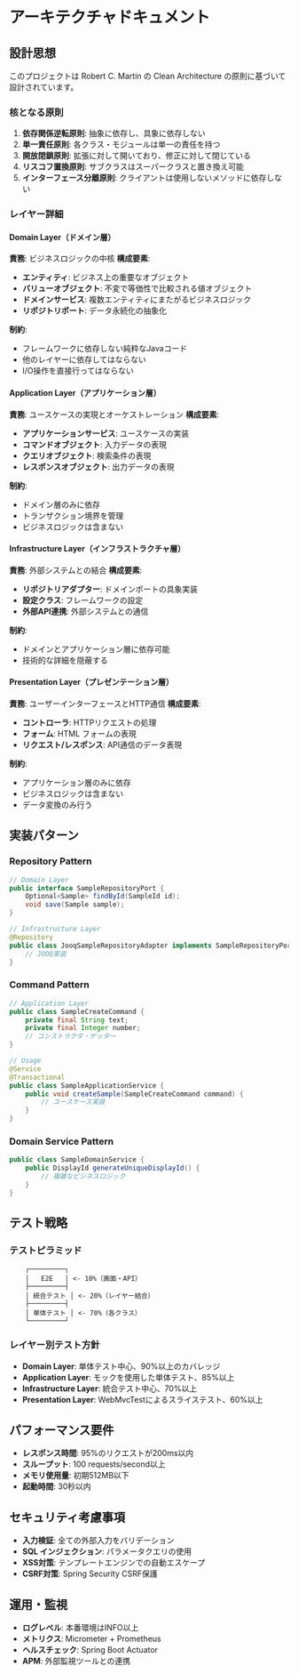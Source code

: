 # アーキテクチャドキュメント

## 設計思想
このプロジェクトは Robert C. Martin の Clean Architecture の原則に基づいて設計されています。

### 核となる原則
1. **依存関係逆転原則**: 抽象に依存し、具象に依存しない
2. **単一責任原則**: 各クラス・モジュールは単一の責任を持つ
3. **開放閉鎖原則**: 拡張に対して開いており、修正に対して閉じている
4. **リスコフ置換原則**: サブクラスはスーパークラスと置き換え可能
5. **インターフェース分離原則**: クライアントは使用しないメソッドに依存しない

### レイヤー詳細

#### Domain Layer（ドメイン層）
**責務**: ビジネスロジックの中核
**構成要素**:
- **エンティティ**: ビジネス上の重要なオブジェクト
- **バリューオブジェクト**: 不変で等価性で比較される値オブジェクト
- **ドメインサービス**: 複数エンティティにまたがるビジネスロジック
- **リポジトリポート**: データ永続化の抽象化

**制約**:
- フレームワークに依存しない純粋なJavaコード
- 他のレイヤーに依存してはならない
- I/O操作を直接行ってはならない

#### Application Layer（アプリケーション層）
**責務**: ユースケースの実現とオーケストレーション
**構成要素**:
- **アプリケーションサービス**: ユースケースの実装
- **コマンドオブジェクト**: 入力データの表現
- **クエリオブジェクト**: 検索条件の表現
- **レスポンスオブジェクト**: 出力データの表現

**制約**:
- ドメイン層のみに依存
- トランザクション境界を管理
- ビジネスロジックは含まない

#### Infrastructure Layer（インフラストラクチャ層）
**責務**: 外部システムとの結合
**構成要素**:
- **リポジトリアダプター**: ドメインポートの具象実装
- **設定クラス**: フレームワークの設定
- **外部API連携**: 外部システムとの通信

**制約**:
- ドメインとアプリケーション層に依存可能
- 技術的な詳細を隠蔽する

#### Presentation Layer（プレゼンテーション層）
**責務**: ユーザーインターフェースとHTTP通信
**構成要素**:
- **コントローラ**: HTTPリクエストの処理
- **フォーム**: HTML フォームの表現
- **リクエスト/レスポンス**: API通信のデータ表現

**制約**:
- アプリケーション層のみに依存
- ビジネスロジックは含まない
- データ変換のみ行う

## 実装パターン

### Repository Pattern
```java
// Domain Layer
public interface SampleRepositoryPort {
    Optional<Sample> findById(SampleId id);
    void save(Sample sample);
}

// Infrastructure Layer  
@Repository
public class JooqSampleRepositoryAdapter implements SampleRepositoryPort {
    // JOOQ実装
}
```

### Command Pattern
```java
// Application Layer
public class SampleCreateCommand {
    private final String text;
    private final Integer number;
    // コンストラクタ・ゲッター
}

// Usage
@Service
@Transactional
public class SampleApplicationService {
    public void createSample(SampleCreateCommand command) {
        // ユースケース実装
    }
}
```

### Domain Service Pattern
```java
public class SampleDomainService {
    public DisplayId generateUniqueDisplayId() {
        // 複雑なビジネスロジック
    }
}
```

## テスト戦略

### テストピラミッド
```
    ┌─────────┐
    │   E2E   │ <- 10%（画面・API）
    ├─────────┤  
    │ 統合テスト │ <- 20%（レイヤー結合）
    ├─────────┤
    │ 単体テスト │ <- 70%（各クラス）
    └─────────┘
```

### レイヤー別テスト方針
- **Domain Layer**: 単体テスト中心、90%以上のカバレッジ
- **Application Layer**: モックを使用した単体テスト、85%以上
- **Infrastructure Layer**: 統合テスト中心、70%以上
- **Presentation Layer**: WebMvcTestによるスライステスト、60%以上

## パフォーマンス要件
- **レスポンス時間**: 95%のリクエストが200ms以内
- **スループット**: 100 requests/second以上
- **メモリ使用量**: 初期512MB以下
- **起動時間**: 30秒以内

## セキュリティ考慮事項
- **入力検証**: 全ての外部入力をバリデーション
- **SQL インジェクション**: パラメータクエリの使用
- **XSS対策**: テンプレートエンジンでの自動エスケープ
- **CSRF対策**: Spring Security CSRF保護

## 運用・監視
- **ログレベル**: 本番環境はINFO以上
- **メトリクス**: Micrometer + Prometheus
- **ヘルスチェック**: Spring Boot Actuator
- **APM**: 外部監視ツールとの連携
